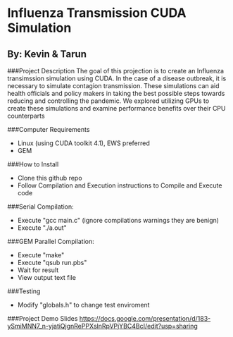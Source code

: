 # Influenza Transmission CUDA Simulation 
## By: Kevin & Tarun

###Project Description
The goal of this projection is to create an Influenza transimssion simulation using CUDA. In the case of a disease outbreak, it is necessary to simulate contagion transmission. These simulations can aid health officials and policy makers in taking the best possible steps towards reducing and controlling the pandemic. We explored utilizing GPUs to create these simulations and examine performance benefits over their CPU counterparts

###Computer Requirements
* Linux (using CUDA toolkit 4.1), EWS preferred
* GEM

###How to Install
* Clone this github repo
* Follow Compilation and Execution instructions to Compile and Execute code

###Serial Compilation:

* Execute "gcc main.c" (ignore compilations warnings they are benign)
* Execute "./a.out"

###GEM Parallel Compilation:

* Execute "make"
* Execute "qsub run.pbs"
* Wait for result
* View output text file

###Testing

* Modify "globals.h" to change test enviroment

###Project Demo Slides
https://docs.google.com/presentation/d/183-ySmiMNN7_n-yjatiQjgnRePPXslnRpVPjYBC4BcI/edit?usp=sharing


